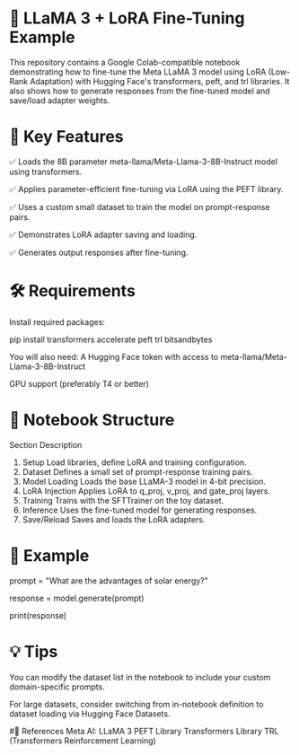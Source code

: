 # 🦙 LLaMA 3 + LoRA Fine-Tuning Example
This repository contains a Google Colab-compatible notebook demonstrating how to fine-tune the Meta LLaMA 3 model using LoRA (Low-Rank Adaptation) with Hugging Face's transformers, peft, and trl libraries. It also shows how to generate responses from the fine-tuned model and save/load adapter weights.

# 🚀 Key Features
✅ Loads the 8B parameter meta-llama/Meta-Llama-3-8B-Instruct model using transformers.

✅ Applies parameter-efficient fine-tuning via LoRA using the PEFT library.

✅ Uses a custom small dataset to train the model on prompt-response pairs.

✅ Demonstrates LoRA adapter saving and loading.

✅ Generates output responses after fine-tuning.

# 🛠️ Requirements
Install required packages:

pip install transformers accelerate peft trl bitsandbytes

You will also need:
A Hugging Face token with access to meta-llama/Meta-Llama-3-8B-Instruct

GPU support (preferably T4 or better)

# 📂 Notebook Structure
Section	Description
1. Setup	Load libraries, define LoRA and training configuration.
2. Dataset	Defines a small set of prompt-response training pairs.
3. Model Loading	Loads the base LLaMA-3 model in 4-bit precision.
4. LoRA Injection	Applies LoRA to q_proj, v_proj, and gate_proj layers.
5. Training	Trains with the SFTTrainer on the toy dataset.
6. Inference	Uses the fine-tuned model for generating responses.
7. Save/Reload	Saves and loads the LoRA adapters.

# 🧪 Example
prompt = "What are the advantages of solar energy?"

response = model.generate(prompt)

print(response)

# 💡 Tips
You can modify the dataset list in the notebook to include your custom domain-specific prompts.

For large datasets, consider switching from in-notebook definition to dataset loading via Hugging Face Datasets.

#📎 References
Meta AI: LLaMA 3
PEFT Library
Transformers Library
TRL (Transformers Reinforcement Learning)
